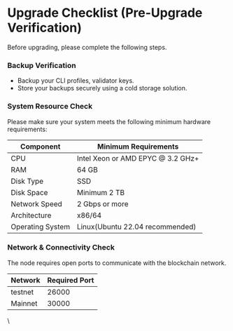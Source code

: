 # Upgrade Checklist (Pre-Upgrade Verification)

Before upgrading, please complete the following steps.

### Backup Verification

* Backup your CLI profiles, validator keys.
* Store your backups securely using a cold storage solution.

### System Resource Check

Please make sure your system meets the following minimum hardware requirements:

| Component        | Minimum Requirements              |
| ---------------- | --------------------------------- |
| CPU              | Intel Xeon or AMD EPYC @ 3.2 GHz+ |
| RAM              | 64 GB                             |
| Disk Type        | SSD                               |
| Disk Space       | Minimum 2 TB                      |
| Network Speed    | 2 Gbps or more                    |
| Architecture     | x86/64                            |
| Operating System | Linux(Ubuntu 22.04 recommended)   |

### Network & Connectivity Check

The node requires open ports to communicate with the blockchain network.

| Network | Required Port |
| ------- | ------------- |
| testnet | 26000         |
| Mainnet | 30000         |

\
